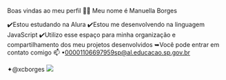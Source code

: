 Boas vindas ao meu perfil 💙💙
Meu nome é Manuella Borges

 ✔️Estou estudando na Alura
 ✔️Estou me desenvolvendo na linguagem JavaScript
 ✔️Utilizo esse espaço para minha organização e compartilhamento dos meu projetos desenvolvidos
 ➥Você pode entrar em contato comigo 📫
 •00001106697959sp@al.educacao.sp.gov.br
 
 ✦@xcborges
 ![](https://tenor.com/pt-BR/view/ygona-moura-gif-19322658)
